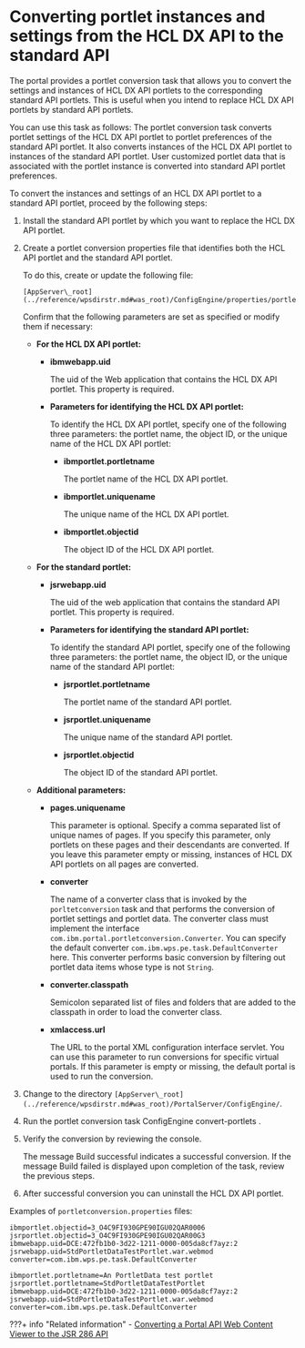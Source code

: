 # Converting portlet instances and settings from the HCL DX API to the standard API

The portal provides a portlet conversion task that allows you to convert the settings and instances of HCL DX API portlets to the corresponding standard API portlets. This is useful when you intend to replace HCL DX API portlets by standard API portlets.

You can use this task as follows: The portlet conversion task converts portlet settings of the HCL DX API portlet to portlet preferences of the standard API portlet. It also converts instances of the HCL DX API portlet to instances of the standard API portlet. User customized portlet data that is associated with the portlet instance is converted into standard API portlet preferences.

To convert the instances and settings of an HCL DX API portlet to a standard API portlet, proceed by the following steps:

1.  Install the standard API portlet by which you want to replace the HCL DX API portlet.

2.  Create a portlet conversion properties file that identifies both the HCL API portlet and the standard API portlet.

    To do this, create or update the following file:

    ```
    [AppServer\_root](../reference/wpsdirstr.md#was_root)/ConfigEngine/properties/portletconversion.properties
    ```

    Confirm that the following parameters are set as specified or modify them if necessary:

    -   **For the HCL DX API portlet:**

        -   **ibmwebapp.uid**

            The uid of the Web application that contains the HCL DX API portlet. This property is required.

        -   **Parameters for identifying the HCL DX API portlet:**

            To identify the HCL DX API portlet, specify one of the following three parameters: the portlet name, the object ID, or the unique name of the HCL DX API portlet:

            -   **ibmportlet.portletname**

                The portlet name of the HCL DX API portlet.

            -   **ibmportlet.uniquename**

                The unique name of the HCL DX API portlet.

            -   **ibmportlet.objectid**

                The object ID of the HCL DX API portlet.

    -   **For the standard portlet:**

        -   **jsrwebapp.uid**

            The uid of the web application that contains the standard API portlet. This property is required.

        -   **Parameters for identifying the standard API portlet:**

            To identify the standard API portlet, specify one of the following three parameters: the portlet name, the object ID, or the unique name of the standard API portlet:

            -   **jsrportlet.portletname**

                The portlet name of the standard API portlet.

            -   **jsrportlet.uniquename**

                The unique name of the standard API portlet.

            -   **jsrportlet.objectid**

                The object ID of the standard API portlet.

    -   **Additional parameters:**

        -   **pages.uniquename**

            This parameter is optional. Specify a comma separated list of unique names of pages. If you specify this parameter, only portlets on these pages and their descendants are converted. If you leave this parameter empty or missing, instances of HCL DX API portlets on all pages are converted.

        -   **converter**

            The name of a converter class that is invoked by the `porltetconversion` task and that performs the conversion of portlet settings and portlet data. The converter class must implement the interface `com.ibm.portal.portletconversion.Converter`. You can specify the default converter `com.ibm.wps.pe.task.DefaultConverter` here. This converter performs basic conversion by filtering out portlet data items whose type is not `String`.

        -   **converter.classpath**

            Semicolon separated list of files and folders that are added to the classpath in order to load the converter class.

        -   **xmlaccess.url**

            The URL to the portal XML configuration interface servlet. You can use this parameter to run conversions for specific virtual portals. If this parameter is empty or missing, the default portal is used to run the conversion.

3.  Change to the directory `[AppServer\_root](../reference/wpsdirstr.md#was_root)/PortalServer/ConfigEngine/`.

4.  Run the portlet conversion task ConfigEngine convert-portlets .

5.  Verify the conversion by reviewing the console.

    The message Build successful indicates a successful conversion. If the message Build failed is displayed upon completion of the task, review the previous steps.

6.  After successful conversion you can uninstall the HCL DX API portlet.


Examples of `portletconversion.properties` files:

```
ibmportlet.objectid=3_O4C9FI930GPE90IGU02QAR0006
jsrportlet.objectid=3_O4C9FI930GPE90IGU02QAR00G3
ibmwebapp.uid=DCE:472fb1b0-3d22-1211-0000-005da8cf7ayz:2
jsrwebapp.uid=StdPortletDataTestPortlet.war.webmod
converter=com.ibm.wps.pe.task.DefaultConverter
```

```
ibmportlet.portletname=An PortletData test portlet
jsrportlet.portletname=StdPortletDataTestPortlet
ibmwebapp.uid=DCE:472fb1b0-3d22-1211-0000-005da8cf7ayz:2
jsrwebapp.uid=StdPortletDataTestPortlet.war.webmod
converter=com.ibm.wps.pe.task.DefaultConverter

```


???+ info "Related information"
    - [Converting a Portal API Web Content Viewer to the JSR 286 API](../../../../deployment/manage/migrate/next_steps/post_mig_activities/portal_task/wcm_post_mig_update/migrt_ptlt_api_wcm.md)

